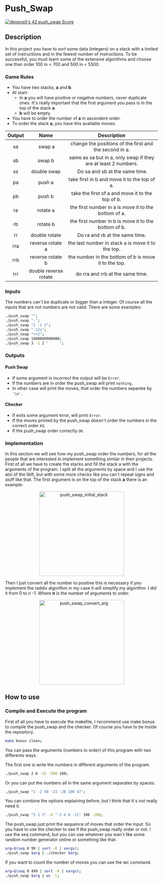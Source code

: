  # Push_Swap
 [![dexposit's 42 push_swap Score](https://badge42.vercel.app/api/v2/cl2hrwxk3011709jppzcysckf/project/2527793)](https://github.com/JaeSeoKim/badge42)
## Description
In this project you have to sort some data (integers) on a stack with a limited set of instructions and in the fewest number of instructions. To be successful, you must learn some of the extensive algorithms and choose one than order 100 in < 700 and 500 in < 5500.
### Game Rules
 - You have two stacks, **a** and **b**.
 - At start:
   - In **a** you will have positive or negative numbers, never duplicate ones. It's really important that the first argument you pass is in the top of the stack **a**.
   - **b** will be empty.
 - You have to order the number of **a** in ascendent order.
 - To order the stack **a**, you have this available moves:

<div align="center">

| Output | Name | Description |
| :---: | :---: | :---:|
| sa | swap a | change the positions of the first and the second in a. |
| sb | swap b | same as sa but in a, only swap if they are at least 2 numbers. |
| ss | double swap | Do sa and sb at the same time. |
| pa | push a | take first in b and move it to the top of a. |
| pb | push b | take the first of a and move it to the top of b. |
| ra | rotate a | the first number in a is move it to the bottom of a. |
| rb | rotate b | the first number in b is move it to the bottom of b. |
| rr | double rotate | Do ra and rb at the same time. |
| rra | reverse rotate a | the last number in stack a is move it to the top. |
| rrb | reverse rotate b | the number in the bottom of b is move it to the top. |
| rrr | double reverse rotate | do rra and rrb at the same time. |

<div align="left">

### Inputs
The numbers can´t be duplicate or bigger than a integer. Of course all the inputs that are not numbers are not valid. There are some examples:
```bash
./push_swap "";
./push_swap "-";
./push_swap "2 -2 2";
./push_swap "-12s";
./push_swap "++2";
./push_swap 1000000000000;
./push_swap 3 -1 2 "     ";
```
### Outputs
#### Push Swap
- If some argument is incorrect the output will be `Error`.
- If the numbers are in order the push_swap will print `nothing`.
- In other case will print the moves, that order the numbers separete by `'\n'`.
#### Checker
- If exits some argument error, will print `Error`.
- If the moves printed by the push_swap doesn´t order the numbers in the correct order `KO`.
- If the push_swap order correctly `OK`.
### Implementation
 In this section we will see how my push_swap order the numbers, for all the people that are interested in implement something similar in their projects.
  First of all we have to create the stacks and fill the stack a with the arguments of the program. I split all the arguments by space and I use the atoi of the libft, but with some more checks like you can´t repeat signs and stuff like that. The first argument is on the top of the stack **a** there is an example:
 
 <div align="center">
 <img width="279" alt="push_swap_initial_stack" src="https://user-images.githubusercontent.com/81389488/175532555-1730fd4e-b5a0-459c-b8d0-382969882d9e.png">

<div align="left">
 
 Then I just convert all the number to positive this is necessary if you implement the raddix algorithm in my case it will simplify my algorithm. I did it from 0 to n -1. Where **n** is the number of arguments to order. 
 
 <div align="center">
 <img width="279" alt="push_swap_convert_arg" src="https://user-images.githubusercontent.com/81389488/175536045-c8b01936-a8d8-40f3-ac5b-be387d37fafe.png">
  
<div align="left">

## How to use
### Compile and Execute the program
First of all you have to execute the makefile, I recommend use make bonus to compile the push_swap and the checker. Of course you have to be inside the repository.
```bash
make bonus clean;
```
You can pass the arguments (numbers to order) of this program with two differents ways.

The first one is write the numbers in different arguments of the program.
```bash
./push_swap 2 8 -22 -500 100;
```
Or you can put the numbers all in the same argument separates by spaces.
```bash
./push_swap "1 -2 50 -23 -20 100 47";
```
You can combine the options explaining before, but I think that it´s not really need it.
```bash
./push_swap "5 1 3" -6 "-3 6 8 -11" 100 -200;
```
The push_swap just print the sequence of moves that order the input.  So you have to use the checker to see if the push_swap really order or not.
I use the seq command, but you can use whatever you wan´t like some random number generator online or something like that.
```bash
arg=$(seq 0 99 | sort -R | xargs);
./push_swap $arg | ./checker $arg;
```
If you want to count the number of moves you can use the wc command.
```bash
arg=$(seq 0 499 | sort -R | xargs);
./push_swap $arg | wc -l;
```
